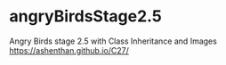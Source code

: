 # angryBirdsStage2.5
Angry Birds stage 2.5 with Class Inheritance and Images
 https://ashenthan.github.io/C27/
